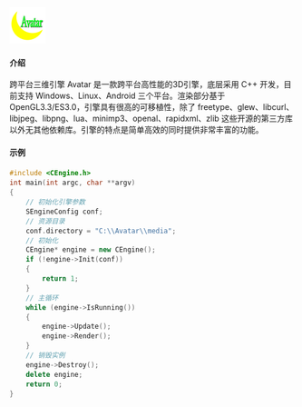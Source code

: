 ![avatar](media/logo_small.png)

#### 介绍
跨平台三维引擎
Avatar 是一款跨平台高性能的3D引擎，底层采用 C++ 开发，目前支持 Windows、Linux、Android 三个平台。渲染部分基于 OpenGL3.3/ES3.0，引擎具有很高的可移植性，除了 freetype、glew、libcurl、libjpeg、libpng、lua、minimp3、openal、rapidxml、zlib 这些开源的第三方库以外无其他依赖库。引擎的特点是简单高效的同时提供非常丰富的功能。

#### 示例
```c++
#include <CEngine.h>
int main(int argc, char **argv)
{
	// 初始化引擎参数
	SEngineConfig conf;
	// 资源目录
	conf.directory = "C:\\Avatar\\media";
	// 初始化
	CEngine* engine = new CEngine();
	if (!engine->Init(conf))
	{
		return 1;
	}
	// 主循环
	while (engine->IsRunning())
	{
		engine->Update();
		engine->Render();
	}
	// 销毁实例
	engine->Destroy();
	delete engine;
	return 0;
}
```